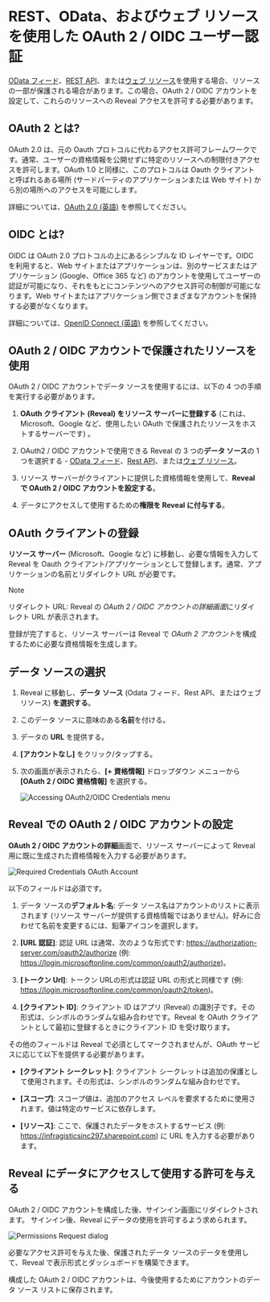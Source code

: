 # REST、OData、およびウェブ リソースを使用した OAuth 2 / OIDC ユーザー認証

[OData フィード](supported-data-sources/odata-feed.html)、[REST API](supported-data-sources/rest-api.html)、または[ウェブ リソース](supported-data-sources/web-resource.html)を使用する場合、リソースの一部が保護される場合があります。この場合、OAuth 2 / OIDC アカウントを設定して、これらのリソースへの Reveal アクセスを許可する必要があります。

## OAuth 2 とは?

OAuth 2.0 は、元の Oauth プロトコルに代わるアクセス許可フレームワークです。通常、ユーザーの資格情報を公開せずに特定のリソースへの制限付きアクセスを許可します。OAuth 1.0 と同様に、このプロトコルは Oauth クライアントと呼ばれるある場所 (サードパーティのアプリケーションまたは Web サイト) から別の場所へのアクセスを可能にします。

詳細については、[OAuth 2.0 (英語)](https://oauth.net/2/) を参照してください。

## OIDC とは?

OIDC は OAuth 2.0 プロトコルの上にあるシンプルな ID レイヤーです。OIDC を利用すると、Web サイトまたはアプリケーションは、別のサービスまたはアプリケーション (Google、Office 365 など) のアカウントを使用してユーザーの認証が可能になり、それをもとにコンテンツへのアクセス許可の制御が可能になります。Web サイトまたはアプリケーション側でさまざまなアカウントを保持する必要がなくなります。

詳細については、[OpenID Connect (英語)](https://openid.net/connect/) を参照してください。

## OAuth 2 / OIDC アカウントで保護されたリソースを使用

OAuth 2 / OIDC アカウントでデータ ソースを使用するには、以下の 4 つの手順を実行する必要があります。

1.  **OAuth クライアント (Reveal) をリソース サーバーに登録する** (これは、Microsoft、Google など、使用したい OAuth で保護されたリソースをホストするサーバーです) 。

2.  OAuth2 / OIDC アカウントで使用できる Reveal の 3 つの**データ ソース**の 1 つを選択する - [OData フィード](supported-data-sources/odata-feed.html)、[Rest API](supported-data-sources/rest-api.html)、または[ウェブ リソース](supported-data-sources/web-resource.html)。

3.  リソース サーバーがクライアントに提供した資格情報を使用して、**Reveal で OAuth 2 / OIDC アカウントを設定する**。

4.  データにアクセスして使用するための**権限を Reveal に付与する**。

## OАuth クライアントの登録

**リソース サーバー** (Microsoft、Google など) に移動し、必要な情報を入力して Reveal を Oauth クライアント/アプリケーションとして登録します。通常、アプリケーションの名前とリダイレクト URL が必要です。

>[!NOTE]
>リダイレクト URL: Reveal の *OAuth 2 / OIDC アカウントの詳細画面*にリダイレクト URL が表示されます。

登録が完了すると、リソース サーバーは Reveal で *OAuth 2 アカウント*を構成するために必要な資格情報を生成します。

## データ ソースの選択

1.  Reveal に移動し、**データ ソース** (Odata フィード、Rest API、またはウェブ リソース) **を選択する**。

2.  このデータ ソースに意味のある**名前**を付ける。

3.  データの **URL** を提供する。

4.  **[アカウントなし]** をクリック/タップする。

5. 次の画面が表示されたら、**[+ 資格情報]** ドロップダウン メニューから **[OAuth 2 / OIDC 資格情報]** を選択する。

    <img src="images/OAuth-2-OIDC-Credentials.png" alt="Accessing OAuth2/OIDC Credentials menu" class="responsive-img"/>

## Reveal での OAuth 2 / OIDC アカウントの設定

**OAuth 2 / OIDC アカウントの詳細**画面で、リソース サーバーによって Reveal 用に既に生成された資格情報を入力する必要があります。

<img src="images/Required-Credentials-OAuth-Account.png" alt="Required Credentials OAuth Account" class="responsive-img"/>

以下のフィールドは必須です。

1.  データ ソースの**デフォルト名**: データ ソース名はアカウントのリストに表示されます (リソース サーバーが提供する資格情報ではありません)。好みに合わせて名前を変更するには、鉛筆アイコンを選択します。

2.  **[URL 認証]**: 認証 URL は通常、次のような形式です: <https://authorization-server.com/oauth2/authorize> (例: <https://login.microsoftonline.com/common/oauth2/authorize>)。

3.  **[トークン Url]**: トークン URLの形式は認証 URL の形式と同様です (例: <https://login.microsoftonline.com/common/oauth2/token>)。

4.  **[クライアント ID]**: クライアント ID はアプリ (Reveal) の識別子です。その形式は、シンボルのランダムな組み合わせです。Reveal を OAuth クライアントとして最初に登録するときにクライアント ID を受け取ります。

その他のフィールドは Reveal で必須としてマークされませんが、OAuth サービスに応じて以下を提供する必要があります。

*  **[クライアント シークレット]**: クライアント シークレットは追加の保護として使用されます。その形式は、シンボルのランダムな組み合わせです。

*  **[スコープ]**: スコープ値は、追加のアクセス レベルを要求するために使用されます。値は特定のサービスに依存します。

*  **[リソース]**: ここで、保護されたデータをホストするサービス (例: <https://infragisticsinc297.sharepoint.com>) に URL を入力する必要があります。

## Reveal にデータにアクセスして使用する許可を与える

OAuth 2 / OIDC アカウントを構成した後、サインイン画面にリダイレクトされます。
サインイン後、Reveal にデータの使用を許可するよう求められます。

<img src="images/permissions-request.png" alt="Permissions Request dialog" class="responsive-img"/>

必要なアクセス許可を与えた後、保護されたデータ ソースのデータを使用して、Reveal で表示形式とダッシュボードを構築できます。

構成した OAuth 2 / OIDC アカウントは、今後使用するためにアカウントのデータ ソース リストに保存されます。
